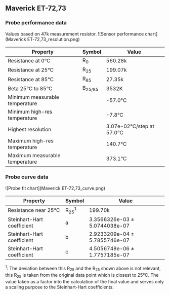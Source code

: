 
## Maverick ET-72,73
### Probe performance data

Values based on 47k measurement resistor.
![Sensor performance chart](Maverick ET-72,73_resolution.png)

Property | Symbol | Value
-------- | -------- | --------
Resistance at 0°C | R<sub>0</sub> | 560.28k
Resistance at 25°C | R<sub>25</sub> | 199.07k
Resistance at 85°C | R<sub>85</sub> | 27.35k
Beta 25°C to 85°C | B<sub>25/85</sub>| 3532K
Minimum measurable temperature | | -57.0°C
Minimum high-res temperature | | -7.8°C
Highest resolution || 3.07e-02°C/step at 57.0°C
Maximum high-res temperature | | 140.7°C
Maximum measurable temperature | | 373.1°C

### Probe curve data
![Probe fit chart](Maverick ET-72,73_curve.png)

Property | Symbol | Value
-------- | -------- | --------
Resistance near 25°C | R<sub>25</sub><sup>1</sup> | 199.70k
Steinhart-Hart coefficient | a | 3.3566326e-03 ± 5.0744038e-07
Steinhart-Hart coefficient | b | 2.9233209e-04 ± 5.7855746e-07
Steinhart-Hart coefficient | c | 4.5056748e-06 ± 1.7757185e-07

<sup>1</sup>: The deviation between this R<sub>25</sub> and the R<sub>25</sub> shown above is not relevant, this R<sub>25</sub> is taken from the original data point which is closest to 25°C. The value taken as a factor into the calculation of the final value and serves only a scaling purpose to the Steinhart-Hart coefficients.
